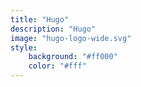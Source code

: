 ```yaml
---
title: "Hugo"
description: "Hugo"
image: "hugo-logo-wide.svg"
style:
    background: "#ff000"
    color: "#fff"
---
```

